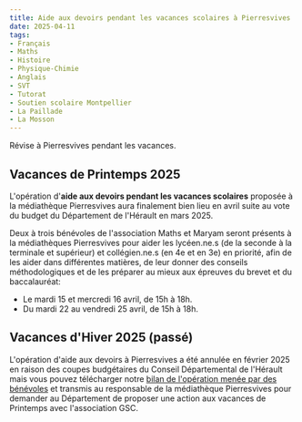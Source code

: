 ```yaml
---
title: Aide aux devoirs pendant les vacances scolaires à Pierresvives
date: 2025-04-11
tags:
- Français
- Maths
- Histoire
- Physique-Chimie
- Anglais
- SVT
- Tutorat
- Soutien scolaire Montpellier
- La Paillade
- La Mosson
---
```


Révise à Pierresvives pendant les vacances.

<!--more-->

## Vacances de Printemps 2025

L'opération d'<b>aide aux devoirs pendant les vacances scolaires</b> proposée à la médiathèque Pierresvives aura finalement bien lieu en avril suite au vote du budget du Département de l'Hérault en mars 2025.

Deux à trois bénévoles de l'association Maths et Maryam seront présents à la médiathèques Pierresvives pour aider les lycéen.ne.s (de la seconde à la terminale et supérieur) et collégien.ne.s (en 4e et en 3e) en priorité, afin de les aider dans différentes matières, de leur donner des conseils méthodologiques et de les préparer au mieux aux épreuves du brevet et du baccalauréat:
- Le mardi 15 et mercredi 16 avril, de 15h à 18h.
- Du mardi 22 au vendredi 25 avril, de 15h à 18h.

## Vacances d'Hiver 2025 (passé)

L'opération d'aide aux devoirs à Pierresvives a été annulée en février 2025 en raison des coupes budgétaires du Conseil Départemental de l'Hérault mais vous pouvez télécharger notre [bilan de l'opération menée par des bénévoles](https://www.mathsetmaryam.fr/u/Bilan_2025_MPV_aide_aux_devoirs.pdf) et transmis au responsable de la médiathèque Pierresvives pour demander au Département de proposer une action aux vacances de Printemps avec l'association GSC.